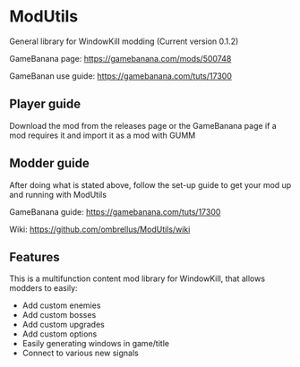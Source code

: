 # ModUtils
General library for WindowKill modding (Current version 0.1.2)

GameBanana page: https://gamebanana.com/mods/500748

GameBanan use guide: https://gamebanana.com/tuts/17300

## Player guide
Download the mod from the releases page or the GameBanana page if a mod requires it and import it as a mod with GUMM

## Modder guide
After doing what is stated above, follow the set-up guide to get your mod up and running with ModUtils

GameBanana guide: https://gamebanana.com/tuts/17300

Wiki: https://github.com/ombrellus/ModUtils/wiki

## Features
This is a multifunction content mod library for WindowKill, that allows modders to easily:
- Add custom enemies
- Add custom bosses
- Add custom upgrades
- Add custom options
- Easily generating windows in game/title
- Connect to various new signals

